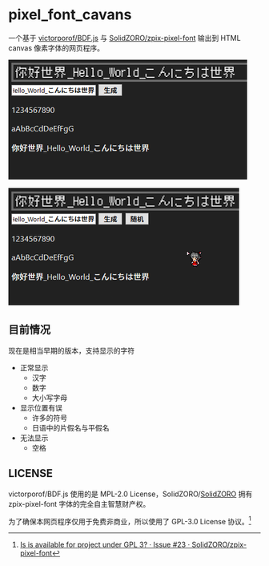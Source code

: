 # pixel_font_cavans

一个基于 [victorporof/BDF.js](https://github.com/victorporof/BDF.js/) 与 [SolidZORO/zpix-pixel-font](https://github.com/SolidZORO/zpix-pixel-font) 输出到 HTML canvas 像素字体的网页程序。

![演示1](demo_gif/demo_1.gif)

![演示2](demo_gif/demo_2.gif)

## 目前情况

现在是相当早期的版本，支持显示的字符

+ 正常显示
  + 汉字
  + 数字
  + 大小写字母
+ 显示位置有误
  + 许多的符号
  + 日语中的片假名与平假名
+ 无法显示
  + 空格

## LICENSE

victorporof/BDF.js 使用的是 MPL-2.0 License，SolidZORO/[SolidZORO](https://github.com/SolidZORO) 拥有 zpix-pixel-font 字体的完全自主智慧财产权。

为了确保本网页程序仅用于免费非商业，所以使用了 GPL-3.0 License 协议。[^1]

[^1]: [Is is available for project under GPL 3? · Issue #23 · SolidZORO/zpix-pixel-font](https://github.com/SolidZORO/zpix-pixel-font/issues/23)
